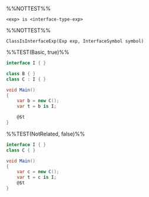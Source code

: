%%NOTTEST%%
```
<exp> is <interface-type-exp>
```

%%NOTTEST%%
```
ClassIsInterfaceExp(Exp exp, InterfaceSymbol symbol)
```

%%TEST(Basic, true)%%
```cs
interface I { }

class B { }
class C : I { }

void Main()
{
	var b = new C();
	var t = b is I;

	@$t
}
```

%%TEST(NotRelated, false)%%
```cs
interface I { }
class C { }

void Main()
{
	var c = new C();
	var t = c is I;
	@$t
}
```
